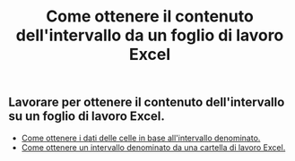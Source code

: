 ﻿---
title: Come ottenere il contenuto dell'intervallo da un foglio di lavoro Excel
second_title: Aspose.Cells Cloud Documen
linktitle: Ge
type: docs
url: /it/ranges/get/
keywords: How to get range content from an Excel worksheet
description: Aspose.Cells Cloud REST API supporta il recupero del contenuto dell'intervallo da un foglio di lavoro Excel. L'SDK supporta tipi di linguaggi di sviluppo. Includono Android, C#, Go, Java, NodeJS, Perl, PHP, Python, Ruby e swift
weight: 20
kwords: Excel, Office Cloud, REST API, Foglio di calcolo, PDF, CSV, Json, Markdwon, Come ottenere il contenuto dell'intervallo da un foglio di lavoro Excel
---
## Lavorare per ottenere il contenuto dell'intervallo su un foglio di lavoro Excel.


- [Come ottenere i dati delle celle in base all'intervallo denominato.](/cells/it/ranges/get/values/) 
- [Come ottenere un intervallo denominato da una cartella di lavoro Excel.](/cells/it/ranges/get/name/) 


